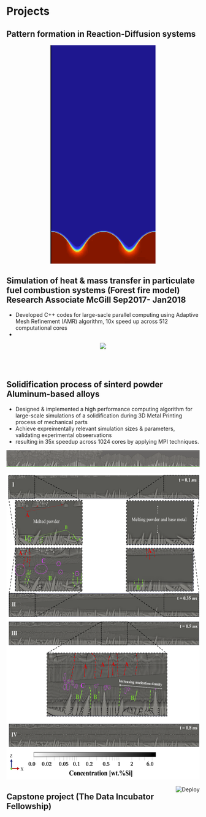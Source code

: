 <h1>Projects</h1>

<h2>Pattern formation in Reaction-Diffusion systems</h2>

<p align="center">
  <img src="./comb_seaweeds.gif">
</p>

<h2>Simulation of heat & mass transfer in particulate fuel combustion systems (Forest fire model) Research Associate McGill Sep2017- Jan2018</h2>
<ul>
 <li>Developed C++ codes for large-sacle parallel computing using Adaptive Mesh Refinement (AMR) algorithm, 10x speed up across 512 computational cores</li>
 <li></li>
</ul>
<!--![ Alt text](stock_combust_anim.gif) [](stock_combust_anim.gif)-->

<p align="center">
<img src="stock_combust_anim.gif">
</p>

<br><br>

<h2>Solidification process of sinterd powder Aluminum-based alloys</h2>
<ul>
   <li>Designed & implemented a high performance computing algorithm for large-scale simulations of a solidification during 3D Metal Printing process of mechanical parts</li>
 <li>Achieve expreimentally relevant simulation sizes & parameters, validating experimental obseervations </li>
   <li>resulting in 35x speedup across 1024 cores by applying MPI techniques.</li>
</ul>

<!--![ Alt text](Solidifcation.gif) [](Solidifcation.gif)-->

<p align="center">
<img src="Solidifcation.gif">
</p>

<p align="center">
  <img src="./cover_photo.png" width="600" height="800"/>
  <!--<img src="./cover_photo.png"/>-->
</p>

<a href="https://heroku.com/deploy">
  <img  align="right"  src="https://www.herokucdn.com/deploy/button.svg" alt="Deploy">
</a>


<h2>Capstone project (The Data Incubator Fellowship)</h2>
